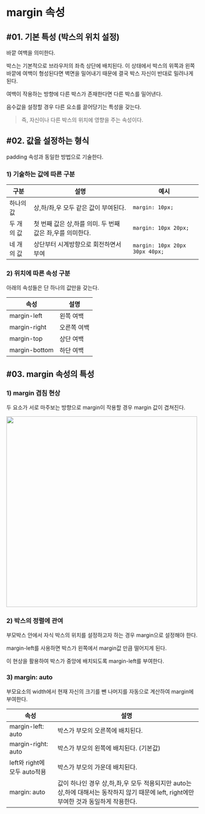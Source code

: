 # margin 속성

## #01. 기본 특성 (박스의 위치 설정)

바깥 여백을 의미한다.

박스는 기본적으로 브라우저의 좌측 상단에 배치된다. 이 상태에서 박스의 위쪽과 왼쪽 바깥에 여백이 형성된다면 벽면을 밀어내기 때문에 결국 박스 자신이 반대로 밀려나게 된다.

여백이 작용하는 방향에 다른 박스가 존재한다면 다른 박스를 밀어낸다.

음수값을 설정할 경우 다른 요소를 끌어당기는 특성을 갖는다.

> 즉, 자신이나 다른 박스의 위치에 영향을 주는 속성이다.

## #02. 값을 설정하는 형식

padding 속성과 동일한 방법으로 기술한다.

### 1) 기술하는 값에 따른 구분

| 구분 | 설명 | 예시 |
|---|---|---|
| 하나의 값 | 상,하/좌,우 모두 같은 값이 부여된다. | `margin: 10px;` |
| 두 개의 값 | 첫 번째 값은 상,하를 의미. 두 번째 값은 좌,우를 의미한다. | `margin: 10px 20px;` |
| 네 개의 값 | 상단부터 시계방향으로 회전하면서 부여 | `margin: 10px 20px 30px 40px;` |

### 2) 위치에 따른 속성 구분

아래의 속성들은 단 하나의 값만을 갖는다.

| 속성 | 설명 |
|---|---|
| margin-left | 왼쪽 여백 |
| margin-right | 오른쪽 여백 |
| margin-top | 상단 여백 |
| margin-bottom | 하단 여백 |


## #03. margin 속성의 특성

### 1) margin 겹침 현상

두 요소가 서로 마주보는 방향으로 margin이 작용할 경우 margin 값이 겹쳐진다.

<img src="res/margin1.png" width="500">

### 2) 박스의 정렬에 관여

부모박스 안에서 자식 박스의 위치를 설정하고자 하는 경우 margin으로 설정해야 한다.

margin-left를 사용하면 박스가 왼쪽에서 margin값 만큼 떨어지게 된다.

이 현상을 활용하여 박스가 중앙에 배치되도록 margin-left를 부여한다.

### 3) margin: auto

부모요소의 width에서 현재 자신의 크기를 뺀 나머지를 자동으로 계산하여 margin에 부여한다.

| 속성 | 설명 |
|------|------|
| margin-left: auto | 박스가 부모의 오른쪽에 배치된다. |
| margin-right: auto | 박스가 부모의 왼쪽에 배치된다. (기본값) |
| left와 right에 모두 auto적용 | 박스가 부모의 가운데 배치된다. |
| margin: auto | 값이 하나인 경우 상,하,좌,우 모두 적용되지만 auto는 상,하에 대해서는 동작하지 않기 때문에 left, right에만 부여한 것과 동일하게 작용한다. |
